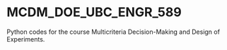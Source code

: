 # MCDM_DOE_UBC_ENGR_589
Python codes for the course Multicriteria Decision-Making and Design of Experiments.
